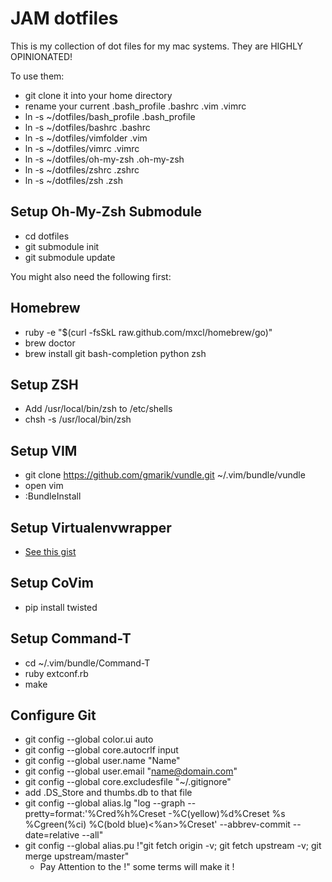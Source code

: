 # JAM dotfiles

This is my collection of dot files for my mac systems.
They are HIGHLY OPINIONATED!

To use them:

* git clone it into your home directory
* rename your current .bash_profile .bashrc .vim .vimrc
* ln -s ~/dotfiles/bash_profile .bash_profile
* ln -s ~/dotfiles/bashrc .bashrc
* ln -s ~/dotfiles/vimfolder .vim
* ln -s ~/dotfiles/vimrc .vimrc
* ln -s ~/dotfiles/oh-my-zsh .oh-my-zsh
* ln -s ~/dotfiles/zshrc .zshrc
* ln -s ~/dotfiles/zsh .zsh

## Setup Oh-My-Zsh Submodule
* cd dotfiles
* git submodule init
* git submodule update


You might also need the following first:

## Homebrew
* ruby -e "$(curl -fsSkL raw.github.com/mxcl/homebrew/go)"
* brew doctor
* brew install git bash-completion python zsh

## Setup ZSH
* Add /usr/local/bin/zsh to /etc/shells
* chsh -s /usr/local/bin/zsh

## Setup VIM
* git clone https://github.com/gmarik/vundle.git ~/.vim/bundle/vundle
* open vim
* :BundleInstall

## Setup Virtualenvwrapper
* [See this gist](https://gist.github.com/jasonamyers/6076293)

## Setup CoVim
* pip install twisted

## Setup Command-T
* cd ~/.vim/bundle/Command-T
* ruby extconf.rb
* make

## Configure Git
* git config --global color.ui auto
* git config --global core.autocrlf input
* git config --global user.name "Name"
* git config --global user.email "name@domain.com"
* git config --global core.excludesfile "~/.gitignore"
* add .DS_Store and thumbs.db to that file
* git config --global alias.lg "log --graph --pretty=format:'%Cred%h%Creset -%C(yellow)%d%Creset %s %Cgreen(%ci) %C(bold blue)<%an>%Creset' --abbrev-commit --date=relative --all"
* git config --global alias.pu !"git fetch origin -v; git fetch upstream -v; git merge upstream/master"
  * Pay Attention to the !" some terms will make it !
